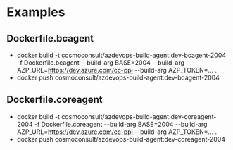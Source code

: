 # Examples

## Dockerfile.bcagent

- docker build -t cosmoconsult/azdevops-build-agent:dev-bcagent-2004 -f Dockerfile.bcagent --build-arg BASE=2004 --build-arg AZP_URL=https://dev.azure.com/cc-ppi --build-arg AZP_TOKEN=... .
- docker push cosmoconsult/azdevops-build-agent:dev-bcagent-2004

## Dockerfile.coreagent

- docker build -t cosmoconsult/azdevops-build-agent:dev-coreagent-2004 -f Dockerfile.coreagent --build-arg BASE=2004 --build-arg AZP_URL=https://dev.azure.com/cc-ppi --build-arg AZP_TOKEN=... .
- docker push cosmoconsult/azdevops-build-agent:dev-coreagent-2004
